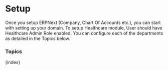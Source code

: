 # Setup

Once you setup ERPNext (Company, Chart Of Accounts etc.), you can start with setting up your domain. To setup Healthcare module, User should have Healthcare Admin Role enabled. You can configure each of the departments as detailed in the Topics below.

### Topics

{index}
